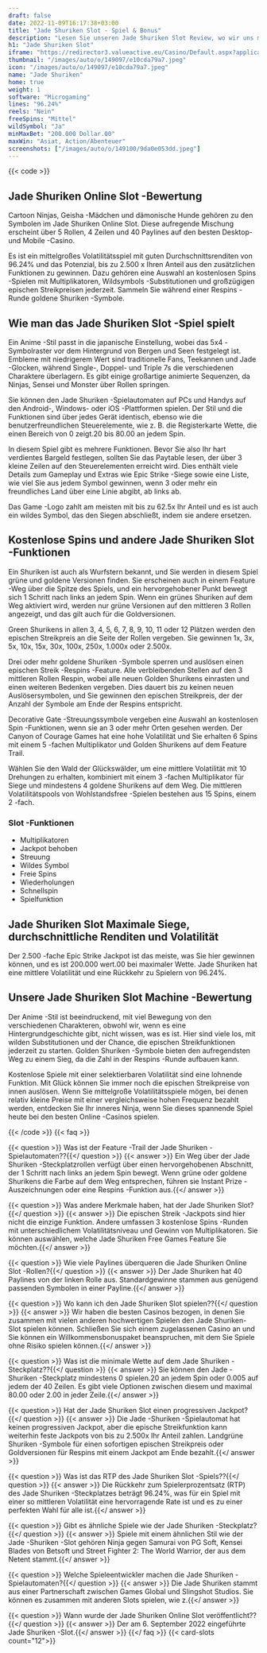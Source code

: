 ```yaml
---
draft: false
date: 2022-11-09T16:17:38+03:00
title: "Jade Shuriken Slot - Spiel & Bonus"
description: "Lesen Sie unseren Jade Shuriken Slot Review, wo wir uns mit dem Gameplay & Details dieses Spiels mit dem Ninja-Thema befassen, und wo Sie es mit dem besten Casino-Bonus spielen können."
h1: "Jade Shuriken Slot"
iframe: "https://redirector3.valueactive.eu/Casino/Default.aspx?applicationid=1023&theme=quickfiressl&usertype=5&sext1=demo&sext2=demo&csid=1867&serverid=1867&variant=MAL-Demo&gameid=jadeShurikenDesktop&ul=en"
thumbnail: "/images/auto/o/149097/e10cda79a7.jpeg"
icon: "/images/auto/o/149097/e10cda79a7.jpeg"
name: "Jade Shuriken"
home: true
weight: 1
software: "Microgaming"
lines: "96.24%"
reels: "Nein"
freeSpins: "Mittel"
wildSymbol: "Ja"
minMaxBet: "200.000 Dollar.00"
maxWin: "Asiat, Action/Abenteuer"
screenshots: ["/images/auto/o/149100/9da0e053dd.jpeg"]
---
```


{{< code >}}<h2>Jade Shuriken Online Slot -Bewertung</h2><p>Cartoon Ninjas, Geisha -Mädchen und dämonische Hunde gehören zu den Symbolen im Jade Shuriken Online Slot. Diese aufregende Mischung erscheint über 5 Rollen, 4 Zeilen und 40 Paylines auf den besten Desktop- und Mobile -Casino.</p><p>Es ist ein mittelgroßes Volatilitätsspiel mit guten Durchschnittsrenditen von 96.24% und das Potenzial, bis zu 2.500 x Ihren Anteil aus den zusätzlichen Funktionen zu gewinnen. Dazu gehören eine Auswahl an kostenlosen Spins -Spielen mit Multiplikatoren, Wildsymbols -Substitutionen und großzügigen epischen Streikpreisen jederzeit. Sammeln Sie während einer Respins -Runde goldene Shuriken -Symbole.</p><h2>Wie man das Jade Shuriken Slot -Spiel spielt</h2><p>Ein Anime -Stil passt in die japanische Einstellung, wobei das 5x4 -Symbolraster vor dem Hintergrund von Bergen und Seen festgelegt ist. Embleme mit niedrigerem Wert sind traditionelle Fans, Teekannen und Jade -Glocken, während Single-, Doppel- und Triple 7s die verschiedenen Charaktere überlagern. Es gibt einige großartige animierte Sequenzen, da Ninjas, Sensei und Monster über Rollen springen.</p><p>Sie können den Jade Shuriken -Spielautomaten auf PCs und Handys auf den Android-, Windows- oder iOS -Plattformen spielen. Der Stil und die Funktionen sind über jedes Gerät identisch, ebenso wie die benutzerfreundlichen Steuerelemente, wie z. B. die Registerkarte Wette, die einen Bereich von 0 zeigt.20 bis 80.00 an jedem Spin. </p><p>In diesem Spiel gibt es mehrere Funktionen. Bevor Sie also Ihr hart verdientes Bargeld festlegen, sollten Sie das Paytable lesen, der über 3 kleine Zeilen auf den Steuerelementen erreicht wird. Dies enthält viele Details zum Gameplay und Extras wie Epic Strike -Siege sowie eine Liste, wie viel Sie aus jedem Symbol gewinnen, wenn 3 oder mehr ein freundliches Land über eine Linie abgibt, ab links ab.</p><p>Das Game -Logo zahlt am meisten mit bis zu 62.5x Ihr Anteil und es ist auch ein wildes Symbol, das den Siegen abschließt, indem sie andere ersetzen.</p><h2>Kostenlose Spins und andere Jade Shuriken Slot -Funktionen</h2><p>Ein Shuriken ist auch als Wurfstern bekannt, und Sie werden in diesem Spiel grüne und goldene Versionen finden. Sie erscheinen auch in einem Feature -Weg über die Spitze des Spiels, und ein hervorgehobener Punkt bewegt sich 1 Schritt nach links an jedem Spin. Wenn ein grünes Shuriken auf dem Weg aktiviert wird, werden nur grüne Versionen auf den mittleren 3 Rollen angezeigt, und das gilt auch für die Goldversionen. </p><p>Green Shurikens in allen 3, 4, 5, 6, 7, 8, 9, 10, 11 oder 12 Plätzen werden den epischen Streikpreis an die Seite der Rollen vergeben. Sie gewinnen 1x, 3x, 5x, 10x, 15x, 30x, 100x, 250x, 1.000x oder 2.500x. </p><p>Drei oder mehr goldene Shuriken -Symbole sperren und auslösen einen epischen Streik -Respins -Feature. Alle verbleibenden Stellen auf den 3 mittleren Rollen Respin, wobei alle neuen Golden Shurikens einrasten und einen weiteren Bedenken vergeben. Dies dauert bis zu keinen neuen Auslösersymbolen, und Sie gewinnen den epischen Streikpreis, der der Anzahl der Symbole am Ende der Respins entspricht.</p><p>Decorative Gate -Streuungssymbole vergeben eine Auswahl an kostenlosen Spin -Funktionen, wenn sie an 3 oder mehr Orten gesehen werden. Der Canyon of Courage Games hat eine hohe Volatilität und Sie erhalten 6 Spins mit einem 5 -fachen Multiplikator und Golden Shurikens auf dem Feature Trail.</p><p>Wählen Sie den Wald der Glückswälder, um eine mittlere Volatilität mit 10 Drehungen zu erhalten, kombiniert mit einem 3 -fachen Multiplikator für Siege und mindestens 4 goldene Shurikens auf dem Weg. Die mittleren Volatilitätspools von Wohlstandsfree -Spielen bestehen aus 15 Spins, einem 2 -fach.</p><h3>
Slot -Funktionen</h3><ul>
<li></span>
Multiplikatoren</li>
<li></span>
Jackpot behoben</li>
<li></span>
Streuung</li>
<li></span>
Wildes Symbol</li>
<li></span>
Freie Spins</li>
<li></span>
Wiederholungen</li>
<li></span>
Schnellspin</li>
<li></span>
Spielfunktion</li></ul><h2>Jade Shuriken Slot Maximale Siege, durchschnittliche Renditen und Volatilität</h2><p>Der 2.500 -fache Epic Strike Jackpot ist das meiste, was Sie hier gewinnen können, und es ist 200.000 wert.00 bei maximaler Wette. Jade Shuriken hat eine mittlere Volatilität und eine Rückkehr zu Spielern von 96.24%.</p><h2>Unsere Jade Shuriken Slot Machine -Bewertung</h2><p>Der Anime -Stil ist beeindruckend, mit viel Bewegung von den verschiedenen Charakteren, obwohl wir, wenn es eine Hintergrundgeschichte gibt, nicht wissen, was es ist. Hier sind viele los, mit wilden Substitutionen und der Chance, die epischen Streikfunktionen jederzeit zu starten. Golden Shuriken -Symbole bieten den aufregendsten Weg zu einem Sieg, da die Zahl in der Respins -Runde aufbauen kann. </p><p>Kostenlose Spiele mit einer selektierbaren Volatilität sind eine lohnende Funktion. Mit Glück können Sie immer noch die epischen Streikpreise von innen auslösen. Wenn Sie mittelgroße Volatilitätsspiele mögen, bei denen relativ kleine Preise mit einer vergleichsweise hohen Frequenz bezahlt werden, entdecken Sie Ihr inneres Ninja, wenn Sie dieses spannende Spiel heute bei den besten Online -Casinos spielen. </p>
{{< /code >}}
{{< faq >}}

{{< question >}} Was ist der Feature -Trail der Jade Shuriken -Spielautomaten??{{</ question >}}
{{< answer >}} Ein Weg über der Jade Shuriken -Steckplatzrollen verfügt über einen hervorgehobenen Abschnitt, der 1 Schritt nach links an jedem Spin bewegt. Wenn grüne oder goldene Shurikens die Farbe auf dem Weg entsprechen, führen sie Instant Prize -Auszeichnungen oder eine Respins -Funktion aus.{{</ answer >}}

{{< question >}} Was andere Merkmale haben, hat der Jade Shuriken Slot?{{</ question >}}
{{< answer >}} Die epischen Streik -Jackpots sind hier nicht die einzige Funktion. Andere umfassen 3 kostenlose Spins -Runden mit unterschiedlichem Volatilitätsniveau und Gewinn von Multiplikatoren. Sie können auswählen, welche Jade Shuriken Free Games Feature Sie möchten.{{</ answer >}}

{{< question >}} Wie viele Paylines überqueren die Jade Shuriken Online Slot -Rollen?{{</ question >}}
{{< answer >}} Der Jade Shuriken hat 40 Paylines von der linken Rolle aus. Standardgewinne stammen aus genügend passenden Symbolen in einer Payline.{{</ answer >}}

{{< question >}} Wo kann ich den Jade Shuriken Slot spielen??{{</ question >}}
{{< answer >}} Wir haben die besten Casinos bezogen, in denen Sie zusammen mit vielen anderen hochwertigen Spielen den Jade Shuriken-Slot spielen können. Schließen Sie sich einem zugelassenen Casino an und Sie können ein Willkommensbonuspaket beanspruchen, mit dem Sie Spiele ohne Risiko spielen können.{{</ answer >}}

{{< question >}} Was ist die minimale Wette auf dem Jade Shuriken -Steckplatz??{{</ question >}}
{{< answer >}} Sie können den Jade -Shuriken -Steckplatz mindestens 0 spielen.20 an jedem Spin oder 0.005 auf jedem der 40 Zeilen. Es gibt viele Optionen zwischen diesem und maximal 80.00 oder 2.00 in jeder Zeile.{{</ answer >}}

{{< question >}} Hat der Jade Shuriken Slot einen progressiven Jackpot?{{</ question >}}
{{< answer >}} Die Jade -Shuriken -Spielautomat hat keinen progressiven Jackpot, aber die epische Streikfunktion kann weiterhin feste Jackpots von bis zu 2.500x Ihr Anteil zahlen. Landgrüne Shuriken -Symbole für einen sofortigen epischen Streikpreis oder Goldversionen für Respins mit einem Jackpot am Ende bezahlt.{{</ answer >}}

{{< question >}} Was ist das RTP des Jade Shuriken Slot -Spiels??{{</ question >}}
{{< answer >}} Die Rückkehr zum Spielerprozentsatz (RTP) des Jade Shuriken -Steckplatzes beträgt 96.24%, was für ein Spiel mit einer so mittleren Volatilität eine hervorragende Rate ist und es zu einer perfekten Wahl für alle ist.{{</ answer >}}

{{< question >}} Gibt es ähnliche Spiele wie der Jade Shuriken -Steckplatz?{{</ question >}}
{{< answer >}} Spiele mit einem ähnlichen Stil wie der Jade -Shuriken -Slot gehören Ninja gegen Samurai von PG Soft, Kensei Blades von Betsoft und Street Fighter 2: The World Warrior, der aus dem Netent stammt.{{</ answer >}}

{{< question >}} Welche Spieleentwickler machen die Jade Shuriken -Spielautomaten?{{</ question >}}
{{< answer >}} Die Jade Shuriken stammt aus einer Partnerschaft zwischen Games Global und Slingshot Studios. Sie können es zusammen mit anderen Slots spielen, wie z.{{</ answer >}}

{{< question >}} Wann wurde der Jade Shuriken Online Slot veröffentlicht??{{</ question >}}
{{< answer >}} Der am 6. September 2022 eingeführte Jade Shuriken -Slot.{{</ answer >}}
{{</ faq >}}
{{< card-slots count="12">}}